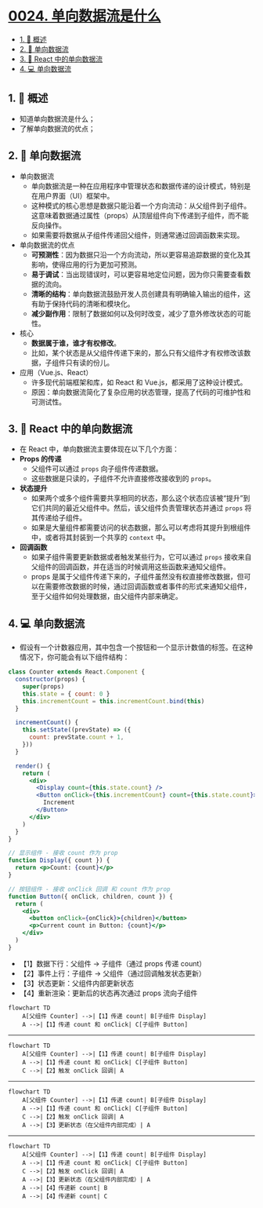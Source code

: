 # [0024. 单向数据流是什么](https://github.com/Tdahuyou/TNotes.react/tree/main/notes/0024.%20%E5%8D%95%E5%90%91%E6%95%B0%E6%8D%AE%E6%B5%81%E6%98%AF%E4%BB%80%E4%B9%88)

<!-- region:toc -->

- [1. 📝 概述](#1--概述)
- [2. 📒 单向数据流](#2--单向数据流)
- [3. 📒 React 中的单向数据流](#3--react-中的单向数据流)
- [4. 💻 单向数据流](#4--单向数据流)

<!-- endregion:toc -->

## 1. 📝 概述

- 知道单向数据流是什么；
- 了解单向数据流的优点；

## 2. 📒 单向数据流

- 单向数据流
  - 单向数据流是一种在应用程序中管理状态和数据传递的设计模式，特别是在用户界面（UI）框架中。
  - 这种模式的核心思想是数据只能沿着一个方向流动：从父组件到子组件。这意味着数据通过属性（props）从顶层组件向下传递到子组件，而不能反向操作。
  - 如果需要将数据从子组件传递回父组件，则通常通过回调函数来实现。
- 单向数据流的优点
  - **可预测性**：因为数据只沿一个方向流动，所以更容易追踪数据的变化及其影响，使得应用的行为更加可预测。
  - **易于调试**：当出现错误时，可以更容易地定位问题，因为你只需要查看数据的流向。
  - **清晰的结构**：单向数据流鼓励开发人员创建具有明确输入输出的组件，这有助于保持代码的清晰和模块化。
  - **减少副作用**：限制了数据如何以及何时改变，减少了意外修改状态的可能性。
- 核心
  - **数据属于谁，谁才有权修改**。
  - 比如，某个状态是从父组件传递下来的，那么只有父组件才有权修改该数据，子组件只有读的份儿。
- 应用（Vue.js、React）
  - 许多现代前端框架和库，如 React 和 Vue.js，都采用了这种设计模式。
  - 原因：单向数据流简化了复杂应用的状态管理，提高了代码的可维护性和可测试性。

## 3. 📒 React 中的单向数据流

- 在 React 中，单向数据流主要体现在以下几个方面：
- **Props 的传递**
  - 父组件可以通过 `props` 向子组件传递数据。
  - 这些数据是只读的，子组件不允许直接修改接收到的 `props`。
- **状态提升**
  - 如果两个或多个组件需要共享相同的状态，那么这个状态应该被“提升”到它们共同的最近父组件中。然后，该父组件负责管理状态并通过 `props` 将其传递给子组件。
  - 如果是大量组件都需要访问的状态数据，那么可以考虑将其提升到根组件中，或者将其封装到一个共享的 `context` 中。
- **回调函数**
  - 如果子组件需要更新数据或者触发某些行为，它可以通过 `props` 接收来自父组件的回调函数，并在适当的时候调用这些函数来通知父组件。
  - props 是属于父组件传递下来的，子组件虽然没有权直接修改数据，但可以在需要修改数据的时候，通过回调函数或者事件的形式来通知父组件，至于父组件如何处理数据，由父组件内部来确定。

## 4. 💻 单向数据流

- 假设有一个计数器应用，其中包含一个按钮和一个显示计数值的标签。在这种情况下，你可能会有以下组件结构：

```jsx
class Counter extends React.Component {
  constructor(props) {
    super(props)
    this.state = { count: 0 }
    this.incrementCount = this.incrementCount.bind(this)
  }

  incrementCount() {
    this.setState((prevState) => ({
      count: prevState.count + 1,
    }))
  }

  render() {
    return (
      <div>
        <Display count={this.state.count} />
        <Button onClick={this.incrementCount} count={this.state.count}>
          Increment
        </Button>
      </div>
    )
  }
}

// 显示组件 - 接收 count 作为 prop
function Display({ count }) {
  return <p>Count: {count}</p>
}

// 按钮组件 - 接收 onClick 回调 和 count 作为 prop
function Button({ onClick, children, count }) {
  return (
    <div>
      <button onClick={onClick}>{children}</button>
      <p>Current count in Button: {count}</p>
    </div>
  )
}
```

- 【1】数据下行：父组件 → 子组件（通过 props 传递 count）
- 【2】事件上行：子组件 → 父组件（通过回调触发状态更新）
- 【3】状态更新：父组件内部更新状态
- 【4】重新渲染：更新后的状态再次通过 props 流向子组件

```mermaid
flowchart TD
    A[父组件 Counter] -->|【1】传递 count| B[子组件 Display]
    A -->|【1】传递 count 和 onClick| C[子组件 Button]
```

---

```mermaid
flowchart TD
    A[父组件 Counter] -->|【1】传递 count| B[子组件 Display]
    A -->|【1】传递 count 和 onClick| C[子组件 Button]
    C -->|【2】触发 onClick 回调| A
```

---

```mermaid
flowchart TD
    A[父组件 Counter] -->|【1】传递 count| B[子组件 Display]
    A -->|【1】传递 count 和 onClick| C[子组件 Button]
    C -->|【2】触发 onClick 回调| A
    A -->|【3】更新状态（在父组件内部完成）| A
```

---

```mermaid
flowchart TD
    A[父组件 Counter] -->|【1】传递 count| B[子组件 Display]
    A -->|【1】传递 count 和 onClick| C[子组件 Button]
    C -->|【2】触发 onClick 回调| A
    A -->|【3】更新状态（在父组件内部完成）| A
    A -->|【4】传递新 count| B
    A -->|【4】传递新 count| C
```

